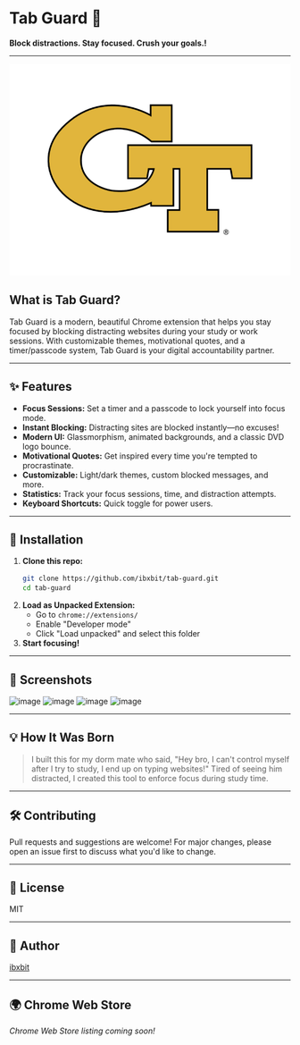  # Tab Guard 🔐 
 
**Block distractions. Stay focused. Crush your goals.!**  
          
---            
          
![Tab Guard Logo](assets/tab-guard-logo.png)       
     
## What is Tab Guard?  
Tab Guard is a modern, beautiful Chrome extension that helps you stay focused by blocking distracting websites during your study or work sessions. With customizable themes, motivational quotes, and a timer/passcode system, Tab Guard is your digital accountability partner.      
                     
---                                  
                                        
## ✨ Features                                   
- **Focus Sessions:** Set a timer and a passcode to lock yourself into focus mode.                                      
- **Instant Blocking:** Distracting sites are blocked instantly—no excuses!                                 
- **Modern UI:** Glassmorphism, animated backgrounds, and a classic DVD logo bounce.      
- **Motivational Quotes:** Get inspired every time you're tempted to procrastinate.    
- **Customizable:** Light/dark themes, custom blocked messages, and more.                           
- **Statistics:** Track your focus sessions, time, and distraction attempts.                              
- **Keyboard Shortcuts:** Quick toggle for power users.                
                    
---           
 
            
       
## 🚀 Installation   
1. **Clone this repo:**    
   ```bash
   git clone https://github.com/ibxbit/tab-guard.git    
   cd tab-guard  
   ```
2. **Load as Unpacked Extension:**
   - Go to `chrome://extensions/`
   - Enable "Developer mode"
   - Click "Load unpacked" and select this folder
3. **Start focusing!**

---

## 📸 Screenshots
![image](https://github.com/user-attachments/assets/d269cbd9-06c6-4d85-9636-560894b2640a) 
![image](https://github.com/user-attachments/assets/e1bd22b3-7dbb-46cf-97c1-4cc4371e3e4e)
![image](https://github.com/user-attachments/assets/ca94637d-2216-4274-9c1f-cb78446b0737)
![image](https://github.com/user-attachments/assets/dcd55868-e5d7-4c89-a6cb-915745d6d231)



---

## 💡 How It Was Born
> I built this for my dorm mate who said, "Hey bro, I can't control myself after I try to study, I end up on typing websites!" Tired of seeing him distracted, I created this tool to enforce focus during study time.

---

## 🛠️ Contributing 
Pull requests and suggestions are welcome! For major changes, please open an issue first to discuss what you'd like to change.

---

## 📄 License
MIT

---

## 👤 Author
[ibxbit](https://github.com/ibxbit)

---

## 🌍 Chrome Web Store
_Chrome Web Store listing coming soon!_
